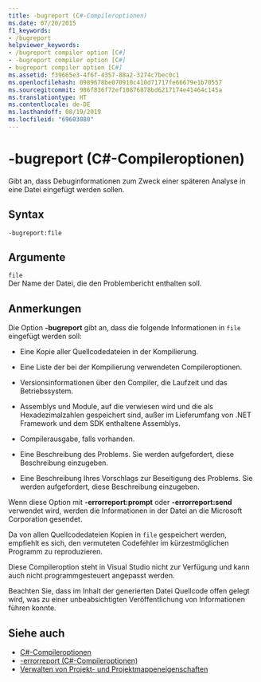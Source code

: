 ```yaml
---
title: -bugreport (C#-Compileroptionen)
ms.date: 07/20/2015
f1_keywords:
- /bugreport
helpviewer_keywords:
- /bugreport compiler option [C#]
- -bugreport compiler option [C#]
- bugreport compiler option [C#]
ms.assetid: f39665e3-4f6f-4357-88a2-3274c7bec0c1
ms.openlocfilehash: 0989678be070910c410d71717fe66679e1b70557
ms.sourcegitcommit: 986f836f72ef10876878bd6217174e41464c145a
ms.translationtype: HT
ms.contentlocale: de-DE
ms.lasthandoff: 08/19/2019
ms.locfileid: "69603080"
---
```

# <a name="-bugreport-c-compiler-options"></a>-bugreport (C#-Compileroptionen)
Gibt an, dass Debuginformationen zum Zweck einer späteren Analyse in eine Datei eingefügt werden sollen.  
  
## <a name="syntax"></a>Syntax  
  
```console  
-bugreport:file  
```  
  
## <a name="arguments"></a>Argumente  
 `file`  
 Der Name der Datei, die den Problembericht enthalten soll.  
  
## <a name="remarks"></a>Anmerkungen  
 Die Option **-bugreport** gibt an, dass die folgende Informationen in `file` eingefügt werden soll:  
  
- Eine Kopie aller Quellcodedateien in der Kompilierung.  
  
- Eine Liste der bei der Kompilierung verwendeten Compileroptionen.  
  
- Versionsinformationen über den Compiler, die Laufzeit und das Betriebssystem.  
  
- Assemblys und Module, auf die verwiesen wird und die als Hexadezimalzahlen gespeichert sind, außer im Lieferumfang von .NET Framework und dem SDK enthaltene Assemblys.  
  
- Compilerausgabe, falls vorhanden.  
  
- Eine Beschreibung des Problems. Sie werden aufgefordert, diese Beschreibung einzugeben.  
  
- Eine Beschreibung Ihres Vorschlags zur Beseitigung des Problems. Sie werden aufgefordert, diese Beschreibung einzugeben.  
  
 Wenn diese Option mit **-errorreport:prompt** oder **-errorreport:send** verwendet wird, werden die Informationen in der Datei an die Microsoft Corporation gesendet.  
  
 Da von allen Quellcodedateien Kopien in `file` gespeichert werden, empfiehlt es sich, den vermuteten Codefehler im kürzestmöglichen Programm zu reproduzieren.  
  
 Diese Compileroption steht in Visual Studio nicht zur Verfügung und kann auch nicht programmgesteuert angepasst werden.  
  
 Beachten Sie, dass im Inhalt der generierten Datei Quellcode offen gelegt wird, was zu einer unbeabsichtigten Veröffentlichung von Informationen führen konnte.  
  
## <a name="see-also"></a>Siehe auch

- [C#-Compileroptionen](./index.md)
- [-errorreport (C#-Compileroptionen)](./errorreport-compiler-option.md)
- [Verwalten von Projekt- und Projektmappeneigenschaften](/visualstudio/ide/managing-project-and-solution-properties)
